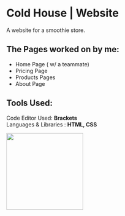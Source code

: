 # Cold House | Website
A website for a smoothie store.

## The Pages worked on by me: 
 * Home Page ( w/ a teammate)
 * Pricing Page 
 * Products Pages
 * About Page

## Tools Used: 
 Code Editor Used:  **Brackets**  
 Languages & Libraries : **HTML, CSS** 
 
<img src="https://github.com/RohiniLawrence/rohinilawrence.github.io/blob/master/images/Cold%20House.gif" width="200"> 


